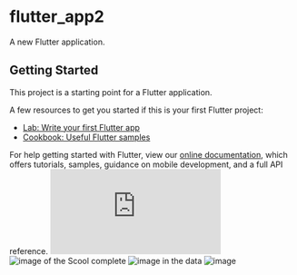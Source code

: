 # flutter_app2

A new Flutter application.

## Getting Started

This project is a starting point for a Flutter application.

A few resources to get you started if this is your first Flutter project:

- [Lab: Write your first Flutter app](https://flutter.dev/docs/get-started/codelab)
- [Cookbook: Useful Flutter samples](https://flutter.dev/docs/cookbook)

For help getting started with Flutter, view our
[online documentation](https://flutter.dev/docs), which offers tutorials,
samples, guidance on mobile development, and a full API reference.
![the scroll](https://imggmi.com/full/2019/7/25/d14f8c4bb0b6d3ea4be944b3381acb67-full.jpg.html)
![image of the Scool complete](https://ibb.co/By2SNB)
![image in the data](https://ibb.co/VTs0DJd)
![image](https://ibb.co/ZhPh76g)

